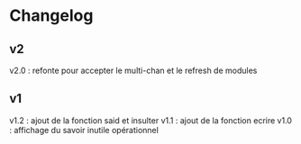 # Changelog

## v2

v2.0 : refonte pour accepter le multi-chan et le refresh de modules

## v1

v1.2 : ajout de la fonction said et insulter
v1.1 : ajout de la fonction ecrire
v1.0 : affichage du savoir inutile opérationnel
